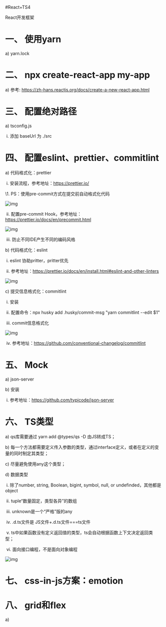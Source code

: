 #React+TS4

React开发框架

# 一、     使用yarn

a)    yarn.lock

# 二、     npx create-react-app my-app

a)    参考: https://zh-hans.reactjs.org/docs/create-a-new-react-app.html

# 三、     配置绝对路径

a)    tsconfig.js

​          i.      添加 baseUrl 为 ./src

# 四、     配置eslint、prettier、commitlint

a)    代码格式化：prettier 

​          i.      安装流程，参考地址：https://prettier.io/

\1.    PS：使用pre-commit方式在提交前自动格式化代码

![img](file:////Users/dickyliu/Library/Group%20Containers/UBF8T346G9.Office/TemporaryItems/msohtmlclip/clip_image001.png)

​         ii.      配置pre-commit Hook，参考地址：https://prettier.io/docs/en/precommit.html

![img](file:////Users/dickyliu/Library/Group%20Containers/UBF8T346G9.Office/TemporaryItems/msohtmlclip/clip_image002.png)

​         iii.      防止不同IDE产生不同的编码风格

b)   代码格式化：eslint

​          i.      eslint 协助pritter，pritter优先

​         ii.      参考地址：https://prettier.io/docs/en/install.html#eslint-and-other-linters

![img](file:////Users/dickyliu/Library/Group%20Containers/UBF8T346G9.Office/TemporaryItems/msohtmlclip/clip_image003.png)

c)    提交信息格式化：commitlint

​          i.      安装

​         ii.      配置命令：npx husky add .husky/commit-msg "yarn commitlint --edit $1"

​         iii.      commit信息格式化

![img](file:////Users/dickyliu/Library/Group%20Containers/UBF8T346G9.Office/TemporaryItems/msohtmlclip/clip_image004.png)

​        iv.      参考地址：https://github.com/conventional-changelog/commitlint

# 五、     Mock

a)    json-server

b)   安装

​          i.      参考地址：https://github.com/typicode/json-server

# 六、     TS类型

a)    qs库需要通过 yarn add @types/qs -D 由JS转成TS；

b)   每一个方法都需要定义传入参数的类型，通过interface定义，或者在定义的变量的同时制定其类型；

c)    尽量避免使用any这个类型；

d)   数据类型

​          i.      除了number, string, Boolean, bigint, symbol, null, or undefinded，其他都是object

​         ii.      tuple“数量固定，类型各异”的数组

​         iii.      unknown是一个“严格”版的any

​        iv.      .d.ts文件是 JS文件+.d.ts文件===ts文件

​         v.      ts中如果函数没有定义返回值的类型，ts会自动根据函数上下文决定返回类型；

​        vi.      面向接口编程，不是面向对象编程

![img](file:////Users/dickyliu/Library/Group%20Containers/UBF8T346G9.Office/TemporaryItems/msohtmlclip/clip_image005.png)

# 七、     css-in-js方案：emotion

# 八、     grid和flex

a)    